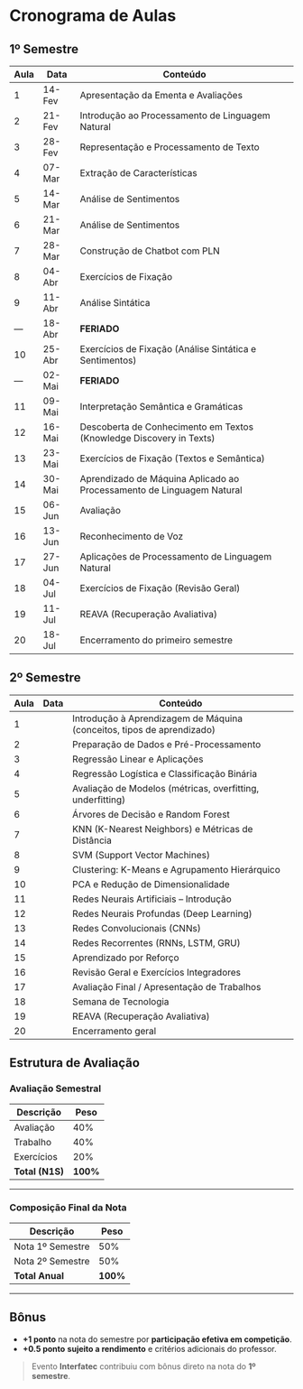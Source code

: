 # Cronograma de Aulas

## 1º Semestre

| Aula | Data   | Conteúdo                                                              |
| ---- | ------ | --------------------------------------------------------------------- |
| 1    | 14-Fev | Apresentação da Ementa e Avaliações                                   |
| 2    | 21-Fev | Introdução ao Processamento de Linguagem Natural                      |
| 3    | 28-Fev | Representação e Processamento de Texto                                |
| 4    | 07-Mar | Extração de Características                                           |
| 5    | 14-Mar | Análise de Sentimentos                                                |
| 6    | 21-Mar | Análise de Sentimentos                                                |
| 7    | 28-Mar | Construção de Chatbot com PLN                                         |
| 8    | 04-Abr | Exercícios de Fixação                                                 |
| 9    | 11-Abr | Análise Sintática                                                     |
| —    | 18-Abr | **FERIADO**                                                           |
| 10   | 25-Abr | Exercícios de Fixação (Análise Sintática e Sentimentos)               |
| —    | 02-Mai | **FERIADO**                                                           |
| 11   | 09-Mai | Interpretação Semântica e Gramáticas                                  |
| 12   | 16-Mai | Descoberta de Conhecimento em Textos (Knowledge Discovery in Texts)   |
| 13   | 23-Mai | Exercícios de Fixação (Textos e Semântica)                            |
| 14   | 30-Mai | Aprendizado de Máquina Aplicado ao Processamento de Linguagem Natural |
| 15   | 06-Jun | Avaliação                                                             |
| 16   | 13-Jun | Reconhecimento de Voz                                                 |
| 17   | 27-Jun | Aplicações de Processamento de Linguagem Natural                      |
| 18   | 04-Jul | Exercícios de Fixação (Revisão Geral)                                 |
| 19   | 11-Jul | REAVA (Recuperação Avaliativa)                                        |
| 20   | 18-Jul | Encerramento do primeiro semestre                                     |


## 2º Semestre

| Aula | Data   | Conteúdo                                                               |
| ---- | ------ | ---------------------------------------------------------------------- |
| 1    |        | Introdução à Aprendizagem de Máquina (conceitos, tipos de aprendizado) |
| 2    |        | Preparação de Dados e Pré-Processamento                                |
| 3    |        | Regressão Linear e Aplicações                                          |
| 4    |        | Regressão Logística e Classificação Binária                            |
| 5    |        | Avaliação de Modelos (métricas, overfitting, underfitting)             |
| 6    |        | Árvores de Decisão e Random Forest                                     |
| 7    |        | KNN (K-Nearest Neighbors) e Métricas de Distância                      |
| 8    |        | SVM (Support Vector Machines)                                          |
| 9    |        | Clustering: K-Means e Agrupamento Hierárquico                          |
| 10   |        | PCA e Redução de Dimensionalidade                                      |
| 11   |        | Redes Neurais Artificiais – Introdução                                 |
| 12   |        | Redes Neurais Profundas (Deep Learning)                                |
| 13   |        | Redes Convolucionais (CNNs)                                            |
| 14   |        | Redes Recorrentes (RNNs, LSTM, GRU)                                    |
| 15   |        | Aprendizado por Reforço                                                |
| 16   |        | Revisão Geral e Exercícios Integradores                                |
| 17   |        | Avaliação Final / Apresentação de Trabalhos                            |
| 18   |        | Semana de Tecnologia                                                   |
| 19   |        | REAVA (Recuperação Avaliativa)                                         |
| 20   |        | Encerramento geral                                                     |



## Estrutura de Avaliação

### Avaliação Semestral

| Descrição       | Peso     |
| --------------- | -------- |
| Avaliação       | 40%      |
| Trabalho        | 40%      |
| Exercícios      | 20%      |
| **Total (N1S)** | **100%** |

---

### Composição Final da Nota

| Descrição          | Peso     |
| ------------------ | -------- |
| Nota 1º Semestre   | 50%      |
| Nota 2º Semestre   | 50%      |
| **Total Anual** | **100%** |

---

## Bônus

* **+1 ponto** na nota do semestre por **participação efetiva em competição**.
* **+0.5 ponto** **sujeito a rendimento** e critérios adicionais do professor.

> Evento **Interfatec** contribuiu com bônus direto na nota do **1º semestre**.
